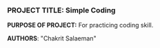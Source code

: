 ### **PROJECT TITLE:** Simple Coding
**PURPOSE OF PROJECT:** For practicing coding skill.

**AUTHORS**: "Chakrit Salaeman"

